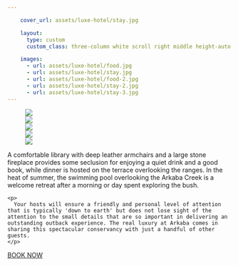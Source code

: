 ```yaml
---

    cover_url: assets/luxe-hotel/stay.jpg

    layout:
      type: custom
      custom_class: three-column white scroll right middle height-auto image-cover cover-left

    images:
      - url: assets/luxe-hotel/food.jpg
      - url: assets/luxe-hotel/stay.jpg
      - url: assets/luxe-hotel/food-2.jpg
      - url: assets/luxe-hotel/stay-2.jpg
      - url: assets/luxe-hotel/stay-3.jpg
---
```


<figure class="cover-area image">
  <div class="gallery grid-2-third">
    <div class="aspect-ratio"></div>
      <div class="photos">
      <div class="row first">
        <div class="col half">
          <img src="assets/luxe-hotel/stay-2.jpg" data-media-id="images:4"/>
        </div>
        <div class="col half">
          <img src="assets/luxe-hotel/stay-3.jpg" data-media-id="images:5"/>
        </div>
      </div>
      <div class="row second">
        <div class="col third">
          <img src="assets/luxe-hotel/food.jpg" data-media-id="images:1"/>
        </div>
        <div class="col third">
          <img src="assets/luxe-hotel/stay.jpg" data-media-id="images:2"/>
        </div>
        <div class="col third">
          <img src="assets/luxe-hotel/food-2.jpg" data-media-id="images:3"/>
        </div>
      </div>
    </div>
  </div>
</figure>

<div class="content">
  <div class="body">
    <p>
      A comfortable library with deep leather armchairs and a large stone fireplace provides some seclusion for enjoying a quiet drink and a good book, while dinner is hosted on the terrace overlooking the ranges. In the heat of summer, the swimming pool overlooking the Arkaba Creek is a welcome retreat after a morning or day spent exploring the bush.
    </p>

    <p>
      Your hosts will ensure a friendly and personal level of attention that is typically 'down to earth' but does not lose sight of the attention to the small details that are so important in delivering an outstanding outback experience. The real luxury at Arkaba comes in sharing this spectacular conservancy with just a handful of other guests.
    </p>

  <a class="button outline hotspot" data-price="$790" data-action="Book Now" data-subtitle="from $790 a person a night" data-description="a minimum two-night stay, and include all meals, beverages, return transfers from Port Augusta or Hawker and activities." title="Arkaba Station" href="https://www.thebookingbutton.com.au/arkaba-station-direct/properties/arkabastationdirect">BOOK NOW</a>
  </div>
</div>
